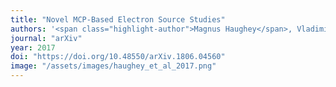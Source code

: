 ```yaml
---
title: "Novel MCP-Based Electron Source Studies"
authors: '<span class="highlight-author">Magnus Haughey</span>, Vladimir Shiltsev, Giulio Stancari'
journal: "arXiv"
year: 2017
doi: "https://doi.org/10.48550/arXiv.1806.04560"
image: "/assets/images/haughey_et_al_2017.png"
---
```

